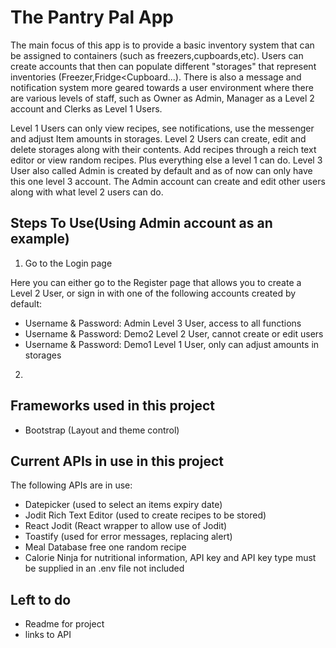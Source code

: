 # The Pantry Pal App
The main focus of this app is to provide a basic inventory system that can be assigned to containers (such as freezers,cupboards,etc). Users can create accounts that then can populate different "storages" that represent inventories (Freezer,Fridge<Cupboard...).
There is also a message and notification system more geared towards a user environment where there are various levels of staff, such as Owner as Admin, Manager as a Level 2 account and Clerks as Level 1 Users.

Level 1 Users can only view recipes, see notifications, use the messenger and adjust Item amounts in storages.
Level 2 Users can create, edit and delete storages along with their contents. Add recipes through a reich text editor or view random recipes. Plus everything else a level 1 can do.
Level 3 User also called Admin is created by default and as of now can only have this one level 3 account. The Admin account can create and edit other users along with what level 2 users can do.

## Steps To Use(Using Admin account as an example)

1. Go to the Login page 

Here you can either go to the Register page that allows you to create a Level 2 User, or sign in with one of the following accounts created by default:
- Username & Password: Admin  Level 3 User, access to all functions
- Username & Password: Demo2  Level 2 User, cannot create or edit users
- Username & Password: Demo1  Level 1 User, only can adjust amounts in storages

2. 


## Frameworks used in this project
- Bootstrap (Layout and theme control)

## Current APIs in use in this project
The following APIs are in use:
- Datepicker (used to select an items expiry date)
- Jodit Rich Text Editor (used to create recipes to be stored)
- React Jodit (React wrapper to allow use of Jodit)
- Toastify (used for error messages, replacing alert)
- Meal Database free one random recipe
- Calorie Ninja for nutritional information, API key and API key type must be supplied in an .env file not included

## Left to do
- Readme for project
- links to API



